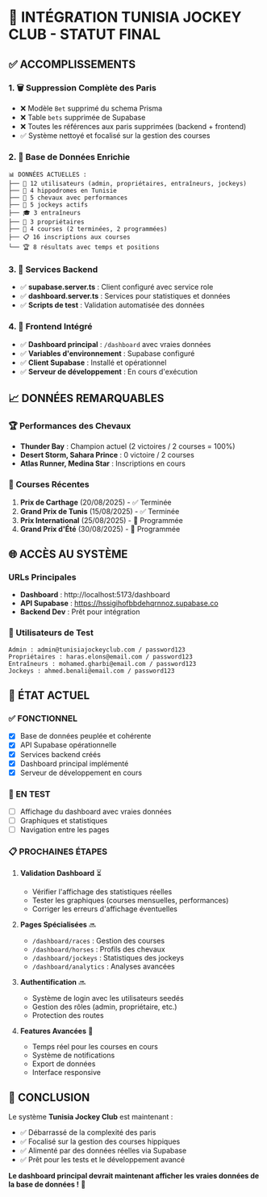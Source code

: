 # 🎉 INTÉGRATION TUNISIA JOCKEY CLUB - STATUT FINAL

## ✅ ACCOMPLISSEMENTS

### 1. 🗑️ Suppression Complète des Paris
- ❌ Modèle `Bet` supprimé du schema Prisma
- ❌ Table `bets` supprimée de Supabase  
- ❌ Toutes les références aux paris supprimées (backend + frontend)
- ✅ Système nettoyé et focalisé sur la gestion des courses

### 2. 🎯 Base de Données Enrichie
```
📊 DONNÉES ACTUELLES :
├── 👥 12 utilisateurs (admin, propriétaires, entraîneurs, jockeys)
├── 🏇 4 hippodromes en Tunisie
├── 🐎 5 chevaux avec performances
├── 👤 5 jockeys actifs
├── 🎓 3 entraîneurs
├── 🏰 3 propriétaires
├── 🏁 4 courses (2 terminées, 2 programmées)
├── 📋 16 inscriptions aux courses
└── 🏆 8 résultats avec temps et positions
```

### 3. 🔧 Services Backend
- ✅ **supabase.server.ts** : Client configuré avec service role
- ✅ **dashboard.server.ts** : Services pour statistiques et données
- ✅ **Scripts de test** : Validation automatisée des données

### 4. 🎨 Frontend Intégré
- ✅ **Dashboard principal** : `/dashboard` avec vraies données
- ✅ **Variables d'environnement** : Supabase configuré
- ✅ **Client Supabase** : Installé et opérationnel
- ✅ **Serveur de développement** : En cours d'exécution

## 📈 DONNÉES REMARQUABLES

### 🏆 Performances des Chevaux
- **Thunder Bay** : Champion actuel (2 victoires / 2 courses = 100%)
- **Desert Storm, Sahara Prince** : 0 victoire / 2 courses
- **Atlas Runner, Medina Star** : Inscriptions en cours

### 🏁 Courses Récentes
1. **Prix de Carthage** (20/08/2025) - ✅ Terminée
2. **Grand Prix de Tunis** (15/08/2025) - ✅ Terminée  
3. **Prix International** (25/08/2025) - 📅 Programmée
4. **Grand Prix d'Été** (30/08/2025) - 📅 Programmée

## 🌐 ACCÈS AU SYSTÈME

### URLs Principales
- **Dashboard** : http://localhost:5173/dashboard
- **API Supabase** : https://hssigihofbbdehqrnnoz.supabase.co
- **Backend Dev** : Prêt pour intégration

### 🔑 Utilisateurs de Test
```
Admin : admin@tunisiajockeyclub.com / password123
Propriétaires : haras.elons@email.com / password123
Entraîneurs : mohamed.gharbi@email.com / password123
Jockeys : ahmed.benali@email.com / password123
```

## 🎯 ÉTAT ACTUEL

### ✅ FONCTIONNEL
- [x] Base de données peuplée et cohérente
- [x] API Supabase opérationnelle
- [x] Services backend créés
- [x] Dashboard principal implémenté
- [x] Serveur de développement en cours

### 🔄 EN TEST
- [ ] Affichage du dashboard avec vraies données
- [ ] Graphiques et statistiques
- [ ] Navigation entre les pages

### 📋 PROCHAINES ÉTAPES

1. **Validation Dashboard** ⏳
   - Vérifier l'affichage des statistiques réelles
   - Tester les graphiques (courses mensuelles, performances)
   - Corriger les erreurs d'affichage éventuelles

2. **Pages Spécialisées** 🔜
   - `/dashboard/races` : Gestion des courses
   - `/dashboard/horses` : Profils des chevaux
   - `/dashboard/jockeys` : Statistiques des jockeys
   - `/dashboard/analytics` : Analyses avancées

3. **Authentification** 🔜
   - Système de login avec les utilisateurs seedés
   - Gestion des rôles (admin, propriétaire, etc.)
   - Protection des routes

4. **Features Avancées** 🚀
   - Temps réel pour les courses en cours
   - Système de notifications
   - Export de données
   - Interface responsive

## 🏁 CONCLUSION

Le système **Tunisia Jockey Club** est maintenant :
- ✅ Débarrassé de la complexité des paris
- ✅ Focalisé sur la gestion des courses hippiques
- ✅ Alimenté par des données réelles via Supabase
- ✅ Prêt pour les tests et le développement avancé

**Le dashboard principal devrait maintenant afficher les vraies données de la base de données !** 🎉
